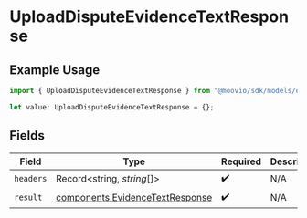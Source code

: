# UploadDisputeEvidenceTextResponse

## Example Usage

```typescript
import { UploadDisputeEvidenceTextResponse } from "@moovio/sdk/models/operations";

let value: UploadDisputeEvidenceTextResponse = {};
```

## Fields

| Field                                                                              | Type                                                                               | Required                                                                           | Description                                                                        |
| ---------------------------------------------------------------------------------- | ---------------------------------------------------------------------------------- | ---------------------------------------------------------------------------------- | ---------------------------------------------------------------------------------- |
| `headers`                                                                          | Record<string, *string*[]>                                                         | :heavy_check_mark:                                                                 | N/A                                                                                |
| `result`                                                                           | [components.EvidenceTextResponse](../../models/components/evidencetextresponse.md) | :heavy_check_mark:                                                                 | N/A                                                                                |